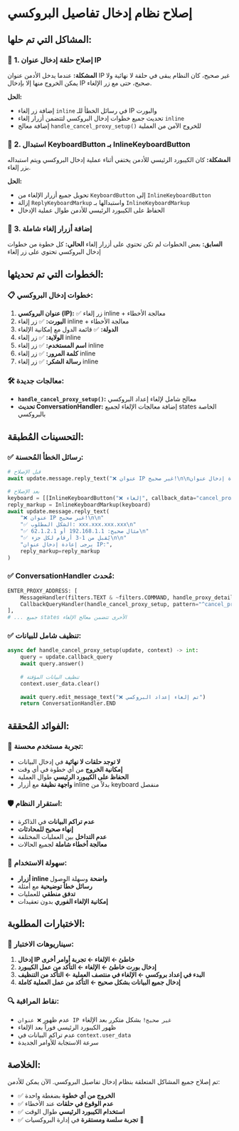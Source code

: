 # إصلاح نظام إدخال تفاصيل البروكسي

## المشاكل التي تم حلها:

### 🔧 **1. إصلاح حلقة إدخال عنوان IP**
**المشكلة:** عندما يدخل الأدمن عنوان IP غير صحيح، كان النظام يبقى في حلقة لا نهائية ولا يمكن الخروج منها إلا بإدخال IP صحيح، حتى مع زر الإلغاء.

**الحل:**
- إضافة زر إلغاء `inline` في رسائل الخطأ للـ IP والبورت
- تحديث جميع خطوات إدخال البروكسي لتتضمن أزرار إلغاء `inline`
- إضافة معالج `handle_cancel_proxy_setup()` للخروج الآمن من العملية

### 🔧 **2. استبدال KeyboardButton بـ InlineKeyboardButton**
**المشكلة:** كان الكيبورد الرئيسي للأدمن يختفي أثناء عملية إدخال البروكسي ويتم استبداله بزر إلغاء.

**الحل:**
- تحويل جميع أزرار الإلغاء من `KeyboardButton` إلى `InlineKeyboardButton`
- إزالة `ReplyKeyboardMarkup` واستبدالها بـ `InlineKeyboardMarkup`
- الحفاظ على الكيبورد الرئيسي للأدمن طوال عملية الإدخال

### 🔧 **3. إضافة أزرار إلغاء شاملة**
**السابق:** بعض الخطوات لم تكن تحتوي على أزرار إلغاء
**الحالي:** كل خطوة من خطوات إدخال البروكسي تحتوي على زر إلغاء

## الخطوات التي تم تحديثها:

### 📋 **خطوات إدخال البروكسي:**
1. **عنوان البروكسي (IP):** ✅ زر إلغاء inline + معالجة الأخطاء
2. **البورت:** ✅ زر إلغاء inline + معالجة الأخطاء  
3. **الدولة:** ✅ قائمة الدول مع إمكانية الإلغاء
4. **الولاية:** ✅ زر إلغاء inline
5. **اسم المستخدم:** ✅ زر إلغاء inline
6. **كلمة المرور:** ✅ زر إلغاء inline
7. **رسالة الشكر:** ✅ زر إلغاء inline

### 🛠️ **معالجات جديدة:**
- **`handle_cancel_proxy_setup()`:** معالج شامل لإلغاء إعداد البروكسي
- **تحديث ConversationHandler:** إضافة معالجات الإلغاء لجميع states الخاصة بالبروكسي

## التحسينات المُطبقة:

### ✅ **رسائل الخطأ المُحسنة:**
```python
# قبل الإصلاح
await update.message.reply_text("❌ عنوان IP غير صحيح!\n\nيرجى إعادة إدخال عنوان IP:")

# بعد الإصلاح  
keyboard = [[InlineKeyboardButton("❌ إلغاء", callback_data="cancel_proxy_setup")]]
reply_markup = InlineKeyboardMarkup(keyboard)
await update.message.reply_text(
    "❌ عنوان IP غير صحيح!\n\n"
    "✅ الشكل المطلوب: xxx.xxx.xxx.xxx\n"
    "✅ مثال صحيح: 192.168.1.1 أو 62.1.2.1\n"
    "✅ يُقبل من 1-3 أرقام لكل جزء\n\n"
    "يرجى إعادة إدخال عنوان IP:",
    reply_markup=reply_markup
)
```

### ✅ **ConversationHandler مُحدث:**
```python
ENTER_PROXY_ADDRESS: [
    MessageHandler(filters.TEXT & ~filters.COMMAND, handle_proxy_details_input),
    CallbackQueryHandler(handle_cancel_proxy_setup, pattern="^cancel_proxy_setup$")
],
# ... جميع states الأخرى تتضمن معالج الإلغاء
```

### ✅ **تنظيف شامل للبيانات:**
```python
async def handle_cancel_proxy_setup(update, context) -> int:
    query = update.callback_query
    await query.answer()
    
    # تنظيف البيانات المؤقتة
    context.user_data.clear()
    
    await query.edit_message_text("❌ تم إلغاء إعداد البروكسي")
    return ConversationHandler.END
```

## الفوائد المُحققة:

### 🎯 **تجربة مستخدم محسنة:**
- **لا توجد حلقات لا نهائية** في إدخال البيانات
- **إمكانية الخروج** من أي خطوة في أي وقت
- **الحفاظ على الكيبورد الرئيسي** طوال العملية
- **واجهة نظيفة** مع أزرار inline بدلاً من keyboard منفصل

### 🛡️ **استقرار النظام:**
- **عدم تراكم البيانات** في الذاكرة
- **إنهاء صحيح للمحادثات** 
- **عدم التداخل** بين العمليات المختلفة
- **معالجة أخطاء شاملة** لجميع الحالات

### 📱 **سهولة الاستخدام:**
- **أزرار inline واضحة** وسهلة الوصول
- **رسائل خطأ توضيحية** مع أمثلة
- **تدفق منطقي** للعمليات
- **إمكانية الإلغاء الفوري** بدون تعقيدات

## الاختبارات المطلوبة:

### 🧪 **سيناريوهات الاختبار:**
1. **إدخال IP خاطئ ← الإلغاء ← تجربة أوامر أخرى**
2. **إدخال بورت خاطئ ← الإلغاء ← التأكد من عمل الكيبورد**
3. **البدء في إعداد بروكسي ← الإلغاء في منتصف العملية ← التأكد من التنظيف**
4. **إدخال جميع البيانات بشكل صحيح ← التأكد من عمل العملية كاملة**

### 🔍 **نقاط المراقبة:**
- عدم ظهور `❌ عنوان IP غير صحيح!` بشكل متكرر بعد الإلغاء
- ظهور الكيبورد الرئيسي فوراً بعد الإلغاء
- عدم تراكم البيانات في `context.user_data`
- سرعة الاستجابة للأوامر الجديدة

## الخلاصة:
تم إصلاح جميع المشاكل المتعلقة بنظام إدخال تفاصيل البروكسي. الآن يمكن للأدمن:
- ✅ **الخروج من أي خطوة** بضغطة واحدة
- ✅ **عدم الوقوع في حلقات** عند الأخطاء  
- ✅ **استخدام الكيبورد الرئيسي** طوال الوقت
- ✅ **تجربة سلسة ومستقرة** في إدارة البروكسيات 🎉